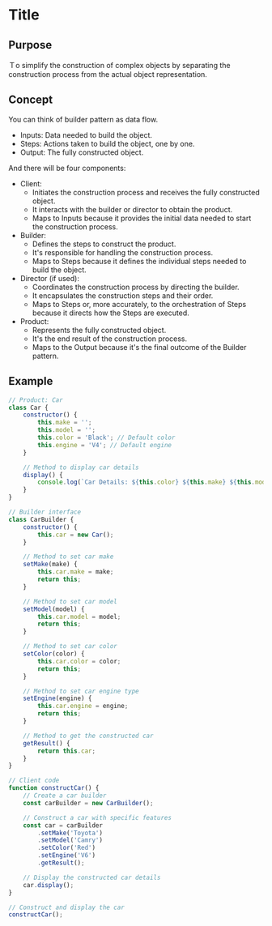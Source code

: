 # Title

## Purpose

Ｔo simplify the construction of complex objects by separating the construction process from the actual object representation.

## Concept

You can think of builder pattern as data flow.

* Inputs: Data needed to build the object.
* Steps: Actions taken to build the object, one by one.
* Output: The fully constructed object.

And there will be four components:

* Client:
  * Initiates the construction process and receives the fully constructed object.
  * It interacts with the builder or director to obtain the product.
  * Maps to Inputs because it provides the initial data needed to start the construction process.
* Builder:
  * Defines the steps to construct the product.
  * It's responsible for handling the construction process.
  * Maps to Steps because it defines the individual steps needed to build the object.
* Director (if used):
  * Coordinates the construction process by directing the builder.
  * It encapsulates the construction steps and their order.
  * Maps to Steps or, more accurately, to the orchestration of Steps because it directs how the Steps are executed.
* Product:
  * Represents the fully constructed object.
  * It's the end result of the construction process.
  * Maps to the Output because it's the final outcome of the Builder pattern.

## Example

```javascript
// Product: Car
class Car {
    constructor() {
        this.make = '';
        this.model = '';
        this.color = 'Black'; // Default color
        this.engine = 'V4'; // Default engine
    }

    // Method to display car details
    display() {
        console.log(`Car Details: ${this.color} ${this.make} ${this.model} with ${this.engine} engine`);
    }
}

// Builder interface
class CarBuilder {
    constructor() {
        this.car = new Car();
    }

    // Method to set car make
    setMake(make) {
        this.car.make = make;
        return this;
    }

    // Method to set car model
    setModel(model) {
        this.car.model = model;
        return this;
    }

    // Method to set car color
    setColor(color) {
        this.car.color = color;
        return this;
    }

    // Method to set car engine type
    setEngine(engine) {
        this.car.engine = engine;
        return this;
    }

    // Method to get the constructed car
    getResult() {
        return this.car;
    }
}

// Client code
function constructCar() {
    // Create a car builder
    const carBuilder = new CarBuilder();

    // Construct a car with specific features
    const car = carBuilder
        .setMake('Toyota')
        .setModel('Camry')
        .setColor('Red')
        .setEngine('V6')
        .getResult();

    // Display the constructed car details
    car.display();
}

// Construct and display the car
constructCar();
```
